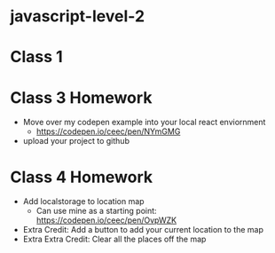 # javascript-level-2

# Class 1

# Class 3 Homework
 - Move over my codepen example into your local react enviornment
   - https://codepen.io/ceec/pen/NYmGMG
- upload your project to github

# Class 4 Homework
 - Add localstorage to location map
    - Can use mine as a starting point: https://codepen.io/ceec/pen/OvpWZK
 - Extra Credit: Add a button to add your current location to the map
 - Extra Extra Credit: Clear all the places off the map

